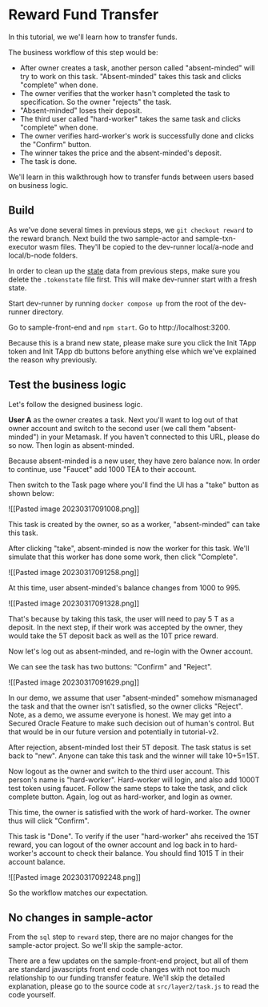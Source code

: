 # Reward Fund Transfer
In this tutorial, we we'll learn how to transfer funds.

The business workflow of this step would be:

- After owner creates a task, another person called "absent-minded" will try to work on this task. "Absent-minded" takes this task and clicks "complete" when done.
- The owner verifies that the worker hasn't completed the task to specification. So the owner "rejects" the task. 
- "Absent-minded" loses their deposit.
- The third user called "hard-worker" takes the same task and clicks "complete" when done.
- The owner verifies hard-worker's work is successfully done and clicks the "Confirm" button.
- The winner takes the price and the absent-minded's deposit.
- The task is done.

We'll learn in this walkthrough how to transfer funds between users based on business logic. 

## Build

As we've done several times in previous steps, we `git checkout reward` to the reward branch. Next build the two sample-actor and sample-txn-executor wasm files. They'll be copied to the dev-runner local/a-node and local/b-node folders. 

In order to clean up the [state](../../z_glossary/state.md)  data from previous steps, make sure you delete the `.tokenstate` file first. This will make dev-runner start with a fresh state.

Start dev-runner by running `docker compose up` from the root of the dev-runner directory.

Go to sample-front-end and `npm start`. Go to http://localhost:3200.

Because this is a brand new state, please make sure you click the Init TApp token and Init TApp db buttons before anything else which we've explained the reason why previously.

## Test the business logic

Let's follow the designed business logic.

**User A** as the owner creates a task. Next you'll want to log out of that owner account and switch to the second user (we call them "absent-minded") in your Metamask. If you haven't connected to this URL, please do so now. Then login as absent-minded. 

Because absent-minded is a new user, they have zero balance now. In order to continue, use "Faucet" add 1000 TEA to their account.

Then switch to the Task page where you'll find the UI has a "take" button as shown below:

![[Pasted image 20230317091008.png]]

This task is created by the owner, so as a worker, "absent-minded" can take this task.

After clicking "take", absent-minded is now the worker for this task. We'll simulate that this worker has done some work, then click "Complete".

![[Pasted image 20230317091258.png]]

At this time, user absent-minded's balance changes from 1000 to 995. 

![[Pasted image 20230317091328.png]]

That's because by taking this task, the user will need to pay 5 T as a deposit. In the next step, if their work was accepted by the owner, they would take the 5T deposit back as well as the 10T price reward. 

Now let's log out as absent-minded, and re-login with the Owner account.

We can see the task has two buttons: "Confirm" and "Reject".

![[Pasted image 20230317091629.png]]

In our demo, we assume that user "absent-minded" somehow mismanaged the task and that the owner isn't satisfied, so the owner clicks "Reject". Note, as a demo, we assume everyone is honest. We may get into a Secured Oracle Feature to make such decision out of human's control. But that would be in our future version and potentially in tutorial-v2.

After rejection, absent-minded lost their 5T deposit. The task status is set back to "new". Anyone can take this task and the winner will take 10+5=15T.

Now logout as the owner and switch to the third user account. This person's name is "hard-worker". Hard-worker will login, and also add 1000T test token using faucet. Follow the same steps to take the task, and click complete button. Again, log out as hard-worker, and login as owner.

This time, the owner is satisfied with the work of hard-worker. The owner thus will click "Confirm".

This task is "Done". To verify if the user "hard-worker" ahs received the 15T reward, you can logout of the owner account and log back in to hard-worker's account to check their balance. You should find 1015 T in their account balance.

![[Pasted image 20230317092248.png]]

So the workflow matches our expectation.

## No changes in sample-actor

From the `sql` step to `reward` step, there are no major changes for the sample-actor project. So we'll skip the sample-actor.

There are a few updates on the sample-front-end project, but all of them are standard javascripts front end code changes with not too much relationship to our funding transfer feature. We'll skip the detailed explanation, please go to the source code at `src/layer2/task.js` to read the code yourself.

